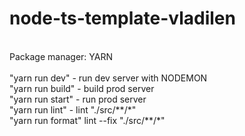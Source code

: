 ﻿# node-ts-template-vladilen
 <br />
Package manager: YARN <br />
 <br />
"yarn run dev" - run dev server with NODEMON <br />
"yarn run build" - build prod server <br />
"yarn run start" - run prod server <br />
"yarn run lint" - lint "./src/**/*" <br />
"yarn run format" lint --fix "./src/**/*" <br />
